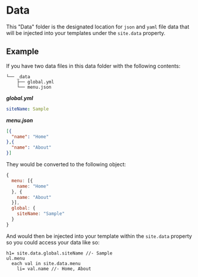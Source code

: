 # Data

This "Data" folder is the designated location for `json` and `yaml` file data
that will be injected into your templates under the `site.data` property.

## Example

If you have two data files in this data folder with the following contents:

```
└── _data
    ├── global.yml
    └── menu.json
```

***global.yml***

```yml
siteName: Sample
```

***menu.json***

```json
[{
  "name": "Home"
},{
  "name": "About"
}]
```

They would be converted to the following object:

```js
{
  menu: [{
    name: "Home"
  }, {
    name: "About"
  }],
  global: {
    siteName: "Sample"
  }
}
```

And would then be injected into your template within the `site.data` property
so you could access your data like so:

```jade
h1= site.data.global.siteName //- Sample
ul.menu
  each val in site.data.menu
    li= val.name //- Home, About
```
